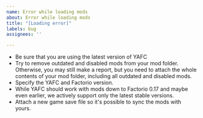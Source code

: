 ```yaml
---
name: Error while loading mods
about: Error while loading mods
title: "[Loading error]"
labels: bug
assignees: ''

---
```


- Be sure that you are using the latest version of YAFC
- Try to remove outdated and disabled mods from your mod folder. Otherwise, you may still make a report, but you need to attach the whole contents of your mod folder, including all outdated and disabled mods.
- Specify the YAFC and Factorio version.
- While YAFC should work with mods down to Factorio 0.17 and maybe even earlier, we actively support only the latest stable versions.
- Attach a new game save file so it's possible to sync the mods with yours.
